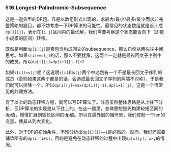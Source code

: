 ### 516.Longest-Palindromic-Subsequence

这是一道典型的DP题。凡是以数组形式出现的，求最大/最小/最多/最少而求非完整策略的题目，都不妨考虑一下DP算法的可能性。最常见的状态数组就是设计成```dp[i][j]```，表示在```[i,j]```区间内的最优解，我们需要考察这个状态能否向下（即更小规模的区间）转移。

既然是判断```dp[i][j]```是否包含构成回文的subsequence，那么自然从两头往中间思考。如果```s[i]==s[j]```的话，那么不要犹豫，这两个一定就是最长回文子序列中的成员。所以```dp[i][j]=dp[i+1][j-1]+2```

如果```s[i]!=s[j]```呢？这说明```s[i]```和```s[j]```两个中必然有一个不是最长回文子序列的成员（否则如果这两个都是的话，会造成最长回文子序列的两端不对称），于是我们就可以排除一个。所以```dp[i][j]=max(dp[i][j-1],dp[i+1][j]```，这是一个很常见的处理方法。

有了以上的动态转移方程，就可以写DP算法了。注意虽然整体思路是从上往下分析，但DP算法的实现是从下往上的。在这一题里，总体思想是先构建较短区间的dp值，慢慢扩展到较长区间的dp值。所以在最外层的循环里，我们控制一个len的变量，使其从到大变化。

此外，对于DP的初始条件，不难分析出```dp[i][i]==1```是必然的。然而，我们还需要铺垫所有的```dp[i][i+1]```，目的是避免在动态转移的过程中出现```dp[x][y], x>y```的情况。
